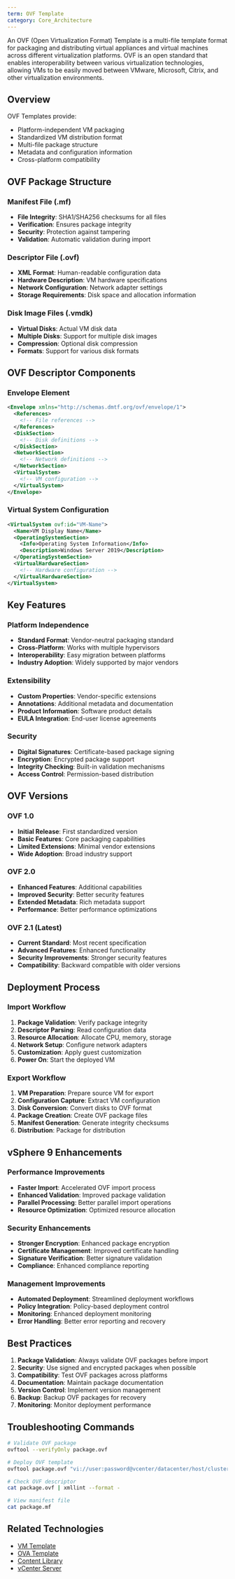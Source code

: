 ```yaml
---
term: OVF Template
category: Core_Architecture
---
```


An OVF (Open Virtualization Format) Template is a multi-file template format for packaging and distributing virtual appliances and virtual machines across different virtualization platforms. OVF is an open standard that enables interoperability between various virtualization technologies, allowing VMs to be easily moved between VMware, Microsoft, Citrix, and other virtualization environments.

## Overview

OVF Templates provide:
- Platform-independent VM packaging
- Standardized VM distribution format
- Multi-file package structure
- Metadata and configuration information
- Cross-platform compatibility

## OVF Package Structure

### Manifest File (.mf)
- **File Integrity**: SHA1/SHA256 checksums for all files
- **Verification**: Ensures package integrity
- **Security**: Protection against tampering
- **Validation**: Automatic validation during import

### Descriptor File (.ovf)
- **XML Format**: Human-readable configuration data
- **Hardware Description**: VM hardware specifications
- **Network Configuration**: Network adapter settings
- **Storage Requirements**: Disk space and allocation information

### Disk Image Files (.vmdk)
- **Virtual Disks**: Actual VM disk data
- **Multiple Disks**: Support for multiple disk images
- **Compression**: Optional disk compression
- **Formats**: Support for various disk formats

## OVF Descriptor Components

### Envelope Element
```xml
<Envelope xmlns="http://schemas.dmtf.org/ovf/envelope/1">
  <References>
    <!-- File references -->
  </References>
  <DiskSection>
    <!-- Disk definitions -->
  </DiskSection>
  <NetworkSection>
    <!-- Network definitions -->
  </NetworkSection>
  <VirtualSystem>
    <!-- VM configuration -->
  </VirtualSystem>
</Envelope>
```

### Virtual System Configuration
```xml
<VirtualSystem ovf:id="VM-Name">
  <Name>VM Display Name</Name>
  <OperatingSystemSection>
    <Info>Operating System Information</Info>
    <Description>Windows Server 2019</Description>
  </OperatingSystemSection>
  <VirtualHardwareSection>
    <!-- Hardware configuration -->
  </VirtualHardwareSection>
</VirtualSystem>
```

## Key Features

### Platform Independence
- **Standard Format**: Vendor-neutral packaging standard
- **Cross-Platform**: Works with multiple hypervisors
- **Interoperability**: Easy migration between platforms
- **Industry Adoption**: Widely supported by major vendors

### Extensibility
- **Custom Properties**: Vendor-specific extensions
- **Annotations**: Additional metadata and documentation
- **Product Information**: Software product details
- **EULA Integration**: End-user license agreements

### Security
- **Digital Signatures**: Certificate-based package signing
- **Encryption**: Encrypted package support
- **Integrity Checking**: Built-in validation mechanisms
- **Access Control**: Permission-based distribution

## OVF Versions

### OVF 1.0
- **Initial Release**: First standardized version
- **Basic Features**: Core packaging capabilities
- **Limited Extensions**: Minimal vendor extensions
- **Wide Adoption**: Broad industry support

### OVF 2.0
- **Enhanced Features**: Additional capabilities
- **Improved Security**: Better security features
- **Extended Metadata**: Rich metadata support
- **Performance**: Better performance optimizations

### OVF 2.1 (Latest)
- **Current Standard**: Most recent specification
- **Advanced Features**: Enhanced functionality
- **Security Improvements**: Stronger security features
- **Compatibility**: Backward compatible with older versions

## Deployment Process

### Import Workflow
1. **Package Validation**: Verify package integrity
2. **Descriptor Parsing**: Read configuration data
3. **Resource Allocation**: Allocate CPU, memory, storage
4. **Network Setup**: Configure network adapters
5. **Customization**: Apply guest customization
6. **Power On**: Start the deployed VM

### Export Workflow
1. **VM Preparation**: Prepare source VM for export
2. **Configuration Capture**: Extract VM configuration
3. **Disk Conversion**: Convert disks to OVF format
4. **Package Creation**: Create OVF package files
5. **Manifest Generation**: Generate integrity checksums
6. **Distribution**: Package for distribution

## vSphere 9 Enhancements

### Performance Improvements
- **Faster Import**: Accelerated OVF import process
- **Enhanced Validation**: Improved package validation
- **Parallel Processing**: Better parallel import operations
- **Resource Optimization**: Optimized resource allocation

### Security Enhancements
- **Stronger Encryption**: Enhanced package encryption
- **Certificate Management**: Improved certificate handling
- **Signature Verification**: Better signature validation
- **Compliance**: Enhanced compliance reporting

### Management Improvements
- **Automated Deployment**: Streamlined deployment workflows
- **Policy Integration**: Policy-based deployment control
- **Monitoring**: Enhanced deployment monitoring
- **Error Handling**: Better error reporting and recovery

## Best Practices

1. **Package Validation**: Always validate OVF packages before import
2. **Security**: Use signed and encrypted packages when possible
3. **Compatibility**: Test OVF packages across platforms
4. **Documentation**: Maintain package documentation
5. **Version Control**: Implement version management
6. **Backup**: Backup OVF packages for recovery
7. **Monitoring**: Monitor deployment performance

## Troubleshooting Commands

```bash
# Validate OVF package
ovftool --verifyOnly package.ovf

# Deploy OVF template
ovftool package.ovf "vi://user:password@vcenter/datacenter/host/cluster"

# Check OVF descriptor
cat package.ovf | xmllint --format -

# View manifest file
cat package.mf
```

## Related Technologies

- [VM Template](/glossary/term/vm-template.md)
- [OVA Template](/glossary/term/ova-template.md)
- [Content Library](/glossary/term/content-library.md)
- [vCenter Server](/glossary/term/vcenter.md)